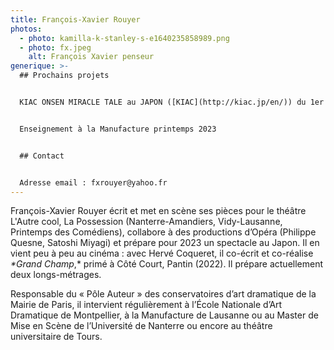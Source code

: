 ```yaml
---
title: François-Xavier Rouyer
photos:
  - photo: kamilla-k-stanley-s-e1640235858989.png
  - photo: fx.jpeg
    alt: François Xavier penseur
generique: >-
  ## Prochains projets


  ﻿KIAC ONSEN MIRACLE TALE au JAPON ([KIAC](http://kiac.jp/en/)) du 1er au 20 mars 2023 


  E﻿nseignement à la Manufacture printemps 2023


  ## C﻿ontact


  Adresse email : fxrouyer@yahoo.fr
---
```


<!--StartFragment-->

François-Xavier Rouyer écrit et met en scène ses pièces pour le théâtre L'Autre cool, La Possession (Nanterre-Amandiers, Vidy-Lausanne, Printemps des Comédiens), collabore à des productions d’Opéra (Philippe Quesne, Satoshi Miyagi) et prépare pour 2023 un spectacle au Japon. Il en vient peu à peu au cinéma : avec Hervé Coqueret, il co-écrit et co-réalise _\*Grand Champ_,\* primé à Côté Court, Pantin (2022). Il prépare actuellement deux longs-métrages.

Responsable du « Pôle Auteur » des conservatoires d’art dramatique de la Mairie de Paris, il intervient régulièrement à l’École Nationale d’Art Dramatique de Montpellier, à la Manufacture de Lausanne ou au Master de Mise en Scène de l’Université de Nanterre ou encore au théâtre universitaire de Tours.

<!--EndFragment-->
